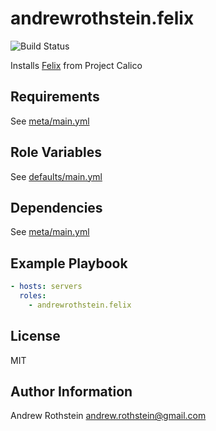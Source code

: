 andrewrothstein.felix
=========
![Build Status](https://github.com/andrewrothstein/ansible-felix/actions/workflows/build.yml/badge.svg)

Installs [Felix](https://github.com/projectcalico/felix) from Project Calico

Requirements
------------

See [meta/main.yml](meta/main.yml)

Role Variables
--------------

See [defaults/main.yml](defaults/main.yml)

Dependencies
------------

See [meta/main.yml](meta/main.yml)

Example Playbook
----------------

```yml
- hosts: servers
  roles:
    - andrewrothstein.felix
```

License
-------

MIT

Author Information
------------------

Andrew Rothstein <andrew.rothstein@gmail.com>

